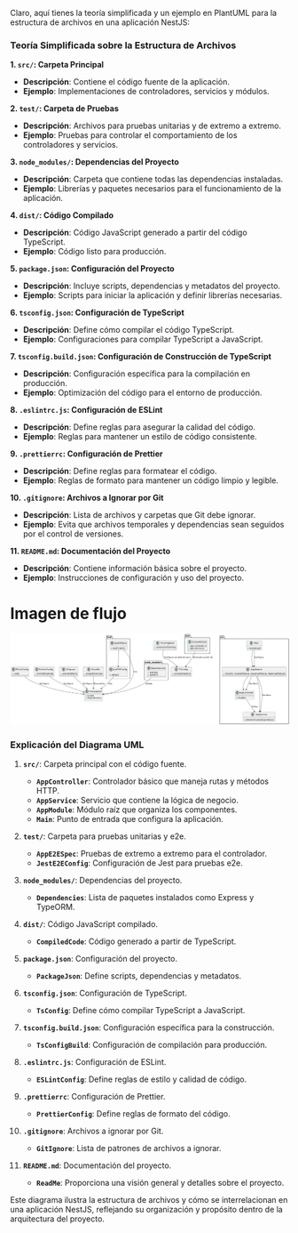 Claro, aquí tienes la teoría simplificada y un ejemplo en PlantUML para la estructura de archivos en una aplicación NestJS:

### Teoría Simplificada sobre la Estructura de Archivos

**1. `src/`: Carpeta Principal**
   - **Descripción**: Contiene el código fuente de la aplicación.
   - **Ejemplo**: Implementaciones de controladores, servicios y módulos.

**2. `test/`: Carpeta de Pruebas**
   - **Descripción**: Archivos para pruebas unitarias y de extremo a extremo.
   - **Ejemplo**: Pruebas para controlar el comportamiento de los controladores y servicios.

**3. `node_modules/`: Dependencias del Proyecto**
   - **Descripción**: Carpeta que contiene todas las dependencias instaladas.
   - **Ejemplo**: Librerías y paquetes necesarios para el funcionamiento de la aplicación.

**4. `dist/`: Código Compilado**
   - **Descripción**: Código JavaScript generado a partir del código TypeScript.
   - **Ejemplo**: Código listo para producción.

**5. `package.json`: Configuración del Proyecto**
   - **Descripción**: Incluye scripts, dependencias y metadatos del proyecto.
   - **Ejemplo**: Scripts para iniciar la aplicación y definir librerías necesarias.

**6. `tsconfig.json`: Configuración de TypeScript**
   - **Descripción**: Define cómo compilar el código TypeScript.
   - **Ejemplo**: Configuraciones para compilar TypeScript a JavaScript.

**7. `tsconfig.build.json`: Configuración de Construcción de TypeScript**
   - **Descripción**: Configuración específica para la compilación en producción.
   - **Ejemplo**: Optimización del código para el entorno de producción.

**8. `.eslintrc.js`: Configuración de ESLint**
   - **Descripción**: Define reglas para asegurar la calidad del código.
   - **Ejemplo**: Reglas para mantener un estilo de código consistente.

**9. `.prettierrc`: Configuración de Prettier**
   - **Descripción**: Define reglas para formatear el código.
   - **Ejemplo**: Reglas de formato para mantener un código limpio y legible.

**10. `.gitignore`: Archivos a Ignorar por Git**
   - **Descripción**: Lista de archivos y carpetas que Git debe ignorar.
   - **Ejemplo**: Evita que archivos temporales y dependencias sean seguidos por el control de versiones.

**11. `README.md`: Documentación del Proyecto**
   - **Descripción**: Contiene información básica sobre el proyecto.
   - **Ejemplo**: Instrucciones de configuración y uso del proyecto.

# Imagen de flujo 
![Flujo de jwt](./imgs/files.png)

### Explicación del Diagrama UML

1. **`src/`**: Carpeta principal con el código fuente.
   - **`AppController`**: Controlador básico que maneja rutas y métodos HTTP.
   - **`AppService`**: Servicio que contiene la lógica de negocio.
   - **`AppModule`**: Módulo raíz que organiza los componentes.
   - **`Main`**: Punto de entrada que configura la aplicación.

2. **`test/`**: Carpeta para pruebas unitarias y e2e.
   - **`AppE2ESpec`**: Pruebas de extremo a extremo para el controlador.
   - **`JestE2EConfig`**: Configuración de Jest para pruebas e2e.

3. **`node_modules/`**: Dependencias del proyecto.
   - **`Dependencies`**: Lista de paquetes instalados como Express y TypeORM.

4. **`dist/`**: Código JavaScript compilado.
   - **`CompiledCode`**: Código generado a partir de TypeScript.

5. **`package.json`**: Configuración del proyecto.
   - **`PackageJson`**: Define scripts, dependencias y metadatos.

6. **`tsconfig.json`**: Configuración de TypeScript.
   - **`TsConfig`**: Define cómo compilar TypeScript a JavaScript.

7. **`tsconfig.build.json`**: Configuración específica para la construcción.
   - **`TsConfigBuild`**: Configuración de compilación para producción.

8. **`.eslintrc.js`**: Configuración de ESLint.
   - **`ESLintConfig`**: Define reglas de estilo y calidad de código.

9. **`.prettierrc`**: Configuración de Prettier.
   - **`PrettierConfig`**: Define reglas de formato del código.

10. **`.gitignore`**: Archivos a ignorar por Git.
    - **`GitIgnore`**: Lista de patrones de archivos a ignorar.

11. **`README.md`**: Documentación del proyecto.
    - **`ReadMe`**: Proporciona una visión general y detalles sobre el proyecto.

Este diagrama ilustra la estructura de archivos y cómo se interrelacionan en una aplicación NestJS, reflejando su organización y propósito dentro de la arquitectura del proyecto.